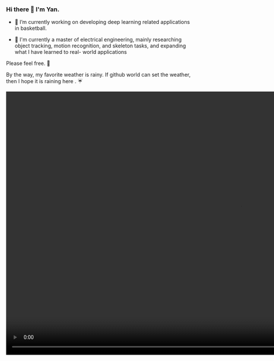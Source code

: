 ### Hi there 👋 I'm Yan.

 - :seedling: I’m currently working on developing deep learning related applications in basketball.
 
 - :book: I'm currently a master of electrical engineering, mainly researching object tracking, motion recognition, and skeleton tasks, and expanding what I have learned to real-          world applications 

Please feel free. :tea:

By the way, my favorite weather is rainy.
If github world can set the weather, then I hope it is raining here . :umbrella:


<video src="https://www.youtube.com/watch?v=LbMR7sUu19c&t=17s&ab_channel=%E7%87%95%E5%AD%90Tsai" controls="controls" width="1280" height="720">"Browser not supported"</video>

<!--
**TSAI-MY/TSAI-MY** is a ✨ _special_ ✨ repository because its `README.md` (this file) appears on your GitHub profile.

Here are some ideas to get you started:

- 🔭 I’m currently working on ...
- 🌱 I’m currently learning ...
- 👯 I’m looking to collaborate on ...
- 🤔 I’m looking for help with ...
- 💬 Ask me about ...
- 📫 How to reach me: ...
- 😄 Pronouns: ...
- ⚡ Fun fact: ...
-->

